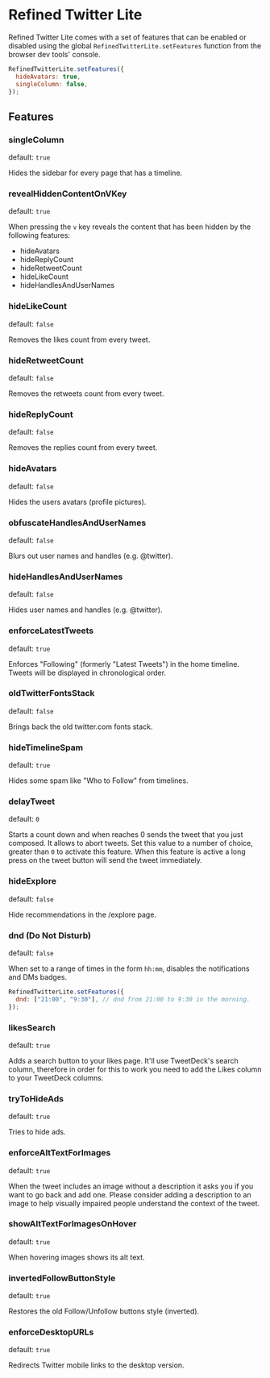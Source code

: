 # Refined Twitter Lite

Refined Twitter Lite comes with a set of features that can be enabled or disabled using the global `RefinedTwitterLite.setFeatures` function from the browser dev tools' console.

```js
RefinedTwitterLite.setFeatures({
  hideAvatars: true,
  singleColumn: false,
});
```

## Features

### singleColumn

default: `true`

Hides the sidebar for every page that has a timeline.

### revealHiddenContentOnVKey

default: `true`

When pressing the `v` key reveals the content that has been hidden by the following features:

- hideAvatars
- hideReplyCount
- hideRetweetCount
- hideLikeCount
- hideHandlesAndUserNames

### hideLikeCount

default: `false`

Removes the likes count from every tweet.

### hideRetweetCount

default: `false`

Removes the retweets count from every tweet.

### hideReplyCount

default: `false`

Removes the replies count from every tweet.

### hideAvatars

default: `false`

Hides the users avatars (profile pictures).

### obfuscateHandlesAndUserNames

default: `false`

Blurs out user names and handles (e.g. @twitter).

### hideHandlesAndUserNames

default: `false`

Hides user names and handles (e.g. @twitter).

### enforceLatestTweets

default: `true`

Enforces "Following" (formerly "Latest Tweets") in the home timeline. Tweets will be displayed in chronological order.

### oldTwitterFontsStack

default: `false`

Brings back the old twitter.com fonts stack.

### hideTimelineSpam

default: `true`

Hides some spam like "Who to Follow" from timelines.

### delayTweet

default: `0`

Starts a count down and when reaches 0 sends the tweet that you just composed. It allows to abort tweets. Set this value to a number of choice, greater than `0` to activate this feature. When this feature is active a long press on the tweet button will send the tweet immediately.

### hideExplore

default: `false`

Hide recommendations in the /explore page.

### dnd (Do Not Disturb)

default: `false`

When set to a range of times in the form `hh:mm`, disables the notifications and DMs badges.

```js
RefinedTwitterLite.setFeatures({
  dnd: ["21:00", "9:30"], // dnd from 21:00 to 9:30 in the morning.
});
```

### likesSearch

default: `true`

Adds a search button to your likes page. It'll use TweetDeck's search column, therefore in order for this to work you need to add the Likes column to your TweetDeck columns.

### tryToHideAds

default: `true`

Tries to hide ads.

### enforceAltTextForImages

default: `true`

When the tweet includes an image without a description it asks you if you want to go back and add one. Please consider adding a description to an image to help visually impaired people understand the context of the tweet.

### showAltTextForImagesOnHover

default: `true`

When hovering images shows its alt text.

### invertedFollowButtonStyle

default: `true`

Restores the old Follow/Unfollow buttons style (inverted).

### enforceDesktopURLs

default: `true`

Redirects Twitter mobile links to the desktop version.
